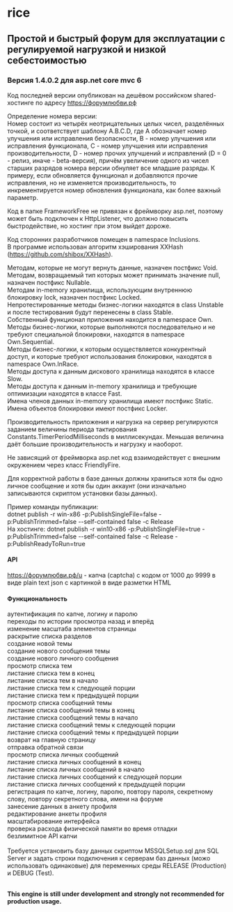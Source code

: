 # rice

## Простой и быстрый форум для эксплуатации с регулируемой нагрузкой и низкой себестоимостью

### Версия 1.4.0.2 для asp.net core mvc 6

Код последней версии опубликован на дешёвом российском shared-хостинге по адресу <a href="https://форумлюбви.рф">https://форумлюбви.рф</a>

Определение номера версии:<br>
Номер состоит из четырёх неотрицательных целых чисел, разделённых точкой, и соответствует шаблону A.B.C.D, где A обозначает номер улучшения или исправления безопасности, B - номер улучшения или исправления функционала, С - номер улучшения или исправления производительности, D - номер прочих улучшений и исправлений (D = 0 - релиз, иначе - beta-версия), причём увеличение одного из чисел старших разрядов номера версии обнуляет все младшие разряды. К примеру, если обновляется функционал и добавляются прочие исправления, но не изменяется производительность, то инкрементируется номер обновления функционала, как более важный параметр.<br>

Код в папке FrameworkFree не привязан к фреймворку asp.net, поэтому может быть подключен к HttpListener, что должно повысить быстродействие, но хостинг при этом выйдет дороже.<br>

Код сторонних разработчиков помещен в namespace Inclusions.<br>
В программе использован алгоритм хэширования XXHash (<a href="https://github.com/shibox/XXHash">https://github.com/shibox/XXHash</a>).<br>

Методам, которые не могут вернуть данные, назначен постфикс Void.<br>
Методам, возвращаемый тип которых может принимать значение null, назначен постфикс Nullable.<br>
Методам in-memory хранилища, использующим внутреннюю блокировку lock, назначен постфикс Locked.<br>
Непротестированные методы бизнес-логики находятся в class Unstable и после тестирования будут перенесены в class Stable.<br>
Собственный функционал приложения находится в namespace Own.<br>
Методы бизнес-логики, которые выполняются последовательно и не требуют специальной блокировки, находятся в namespace Own.Sequential.<br>
Методы бизнес-логики, к которым осуществляется конкурентный доступ, и которые требуют использования блокировки, находятся в namespace Own.InRace.<br>
Методы доступа к данным дискового хранилища находятся в классе Slow.<br>
Методы доступа к данным in-memory хранилища и требующие оптимизации находятся в классе Fast.<br>
Имена членов данных in-memory хранилища имеют постфикс Static.<br>
Имена объектов блокировки имеют постфикс Locker.<br>

Производительность приложения и нагрузка на сервер регулируются заданием величины периода тактирования Constants.TimerPeriodMilliseconds в миллисекундах. Меньшая величина даёт большие производительность и нагрузку и наоборот.<br>

Не зависящий от фреймворка asp.net код взаимодействует с внешним окружением через класс FriendlyFire.<br>

Для корректной работы в базе данных должны храниться хотя бы одно личное сообщение и хотя бы один аккаунт (они изначально записываются скриптом установки базы данных).

Пример команды публикации: <br>
dotnet publish -r win-x86 -p:PublishSingleFile=false -p:PublishTrimmed=false --self-contained false -c Release<br>
На хостинге: dotnet publish -r win10-x86 -p:PublishSingleFile=true -p:PublishTrimmed=false --self-contained false -c Release -p:PublishReadyToRun=true

#### API

<a href="https://форумлюбви.рф/u">https://форумлюбви.рф/u - капча (captcha) с кодом от 1000 до 9999 в виде plain text json с картинкой в виде разметки HTML</a>

#### Функциональность 
аутентификация по капче, логину и паролю<br>
переходы по истории просмотра назад и вперёд<br>
изменение масштаба элементов страницы<br>
раскрытие списка разделов<br>
создание новой темы<br>
создание нового сообщения темы<br>
создание нового личного сообщения<br>
просмотр списка тем<br>
листание списка тем в конец<br>
листание списка тем в начало<br>
листание списка тем к следующей порции<br>
листание списка тем к предыдущей порции<br>
просмотр списка сообщений темы<br>
листание списка сообщений темы в конец<br>
листание списка сообщений темы в начало<br>
листание списка сообщений темы к следующей порции<br>
листание списка сообщений темы к предыдущей порции<br>
возврат на главную страницу<br>
отправка обратной связи<br>
просмотр списка личных сообщений<br>
листание списка личных сообщений в конец<br>
листание списка личных сообщений в начало<br>
листание списка личных сообщений к следующей порции<br>
листание списка личных сообщений к предыдущей порции<br>
регистрация по капче, логину, паролю, повтору пароля, секретному слову, повтору секретного слова, имени на форуме<br>
занесение данных в анкету профиля<br>
редактирование анкеты профиля<br>
масштабирование интерфейса<br>
проверка расхода физической памяти во время отладки<br>
безлимитное API капчи<br>
<br>
Требуется установить базу данных скриптом MSSQLSetup.sql для SQL Server и задать строки подключения к серверам баз данных (можо использовать одинаковые) для переменных среды RELEASE (Production) и DEBUG (Test).

<br><b>This engine is still under development and strongly not recommended for production usage.</b>